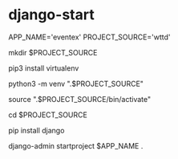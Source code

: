 # django-start

APP_NAME='eventex'
PROJECT_SOURCE='wttd'

mkdir $PROJECT_SOURCE

pip3 install virtualenv

python3 -m venv ".$PROJECT_SOURCE"

source ".$PROJECT_SOURCE/bin/activate"

cd $PROJECT_SOURCE

pip install django

django-admin startproject $APP_NAME .

